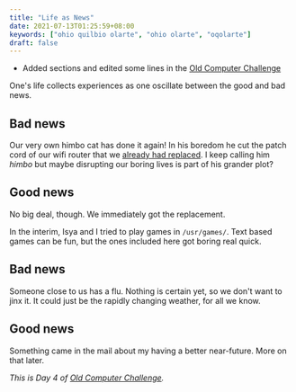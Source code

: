 ```yaml
---
title: "Life as News"
date: 2021-07-13T01:25:59+08:00
keywords: ["ohio quilbio olarte", "ohio olarte", "oqolarte"]
draft: false
---
```

- Added sections and edited some lines in the [Old Computer Challenge](/old-computer)

One's life collects experiences as one oscillate between the good and bad news.

## Bad news

Our very own himbo cat has done it again!
In his boredom he cut the patch cord of our wifi router that we [already had replaced](/simplex).
I keep calling him *himbo*
but maybe disrupting our boring lives is part of his grander plot?

## Good news

No big deal, though.
We immediately got the replacement.

In the interim, Isya and I tried to play games in `/usr/games/`.
Text based games can be fun, but the ones included here got boring real quick.

## Bad news

Someone close to us has a flu.
Nothing is certain yet, so we don't want to jinx it.
It could just be the rapidly changing weather, for all we know.

## Good news

Something came in the mail about my having a better near-future.
More on that later.

*This is Day 4 of [Old Computer Challenge](/old-computer).*
